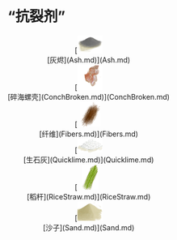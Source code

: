 # “抗裂剂”  
<div style="display:inline-block"><div class="gamedatalist" style="text-align:center;;min-height:0px;"><div style="text-align:center;">[<div style="width:50px;display:inline-block;text-align:center"><img decoding="async" src="../wiki/Sprite/Ash.png" href="a.md" style="max-width:50px;max-height:50px;"></div><br>[灰烬](Ash.md)](Ash.md)</div></div><div class="gamedatalist" style="text-align:center;;min-height:0px;"><div style="text-align:center;">[<div style="width:50px;display:inline-block;text-align:center"><img decoding="async" src="../wiki/Sprite/ConchBroken.png" href="a.md" style="max-width:50px;max-height:50px;"></div><br>[碎海螺壳](ConchBroken.md)](ConchBroken.md)</div></div><div class="gamedatalist" style="text-align:center;;min-height:0px;"><div style="text-align:center;">[<div style="width:50px;display:inline-block;text-align:center"><img decoding="async" src="../wiki/Sprite/FiberBark.png" href="a.md" style="max-width:50px;max-height:50px;"></div><br>[纤维](Fibers.md)](Fibers.md)</div></div><div class="gamedatalist" style="text-align:center;;min-height:0px;"><div style="text-align:center;">[<div style="width:50px;display:inline-block;text-align:center"><img decoding="async" src="../wiki/Sprite/Quicklime.png" href="a.md" style="max-width:50px;max-height:50px;"></div><br>[生石灰](Quicklime.md)](Quicklime.md)</div></div><div class="gamedatalist" style="text-align:center;;min-height:0px;"><div style="text-align:center;">[<div style="width:50px;display:inline-block;text-align:center"><img decoding="async" src="../wiki/Sprite/RiceStraw.png" href="a.md" style="max-width:50px;max-height:50px;"></div><br>[稻杆](RiceStraw.md)](RiceStraw.md)</div></div><div class="gamedatalist" style="text-align:center;;min-height:0px;"><div style="text-align:center;">[<div style="width:50px;display:inline-block;text-align:center"><img decoding="async" src="../wiki/Sprite/Sand.png" href="a.md" style="max-width:50px;max-height:50px;"></div><br>[沙子](Sand.md)](Sand.md)</div></div></div>  
  


<script>document.title="“抗裂剂” - 卡牌生存百科 Card Survival Wiki";</script>